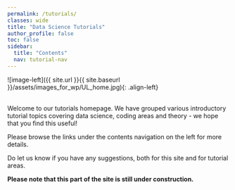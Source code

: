 ```yaml
---
permalink: /tutorials/
classes: wide
title: "Data Science Tutorials"
author_profile: false
toc: false
sidebar:
  title: "Contents"
  nav: tutorial-nav
---
```


![image-left]({{ site.url }}{{ site.baseurl }}/assets/images_for_wp/UL_home.jpg){: .align-left}

<br />
Welcome to our tutorials homepage.  We have grouped various introductory tutorial topics covering data science, coding areas and theory - we hope that you find this useful! 

Please browse the links under the contents navigation on the left for more details.  

Do let us know if you have any suggestions, both for this site and for tutorial areas.

**Please note that this part of the site is still under construction.**
